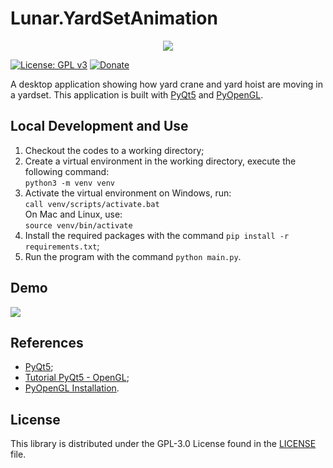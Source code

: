 # Lunar.YardSetAnimation

<div align="center">
    <img src="https://gclstorage.blob.core.windows.net/images/Lunar.YardSetAnimation-banner.png" />
</div>

[![License: GPL v3](https://img.shields.io/badge/License-GPLv3-blue.svg)](https://www.gnu.org/licenses/gpl-3.0)
[![Donate](https://img.shields.io/badge/$-donate-ff69b4.svg)](https://www.buymeacoffee.com/chunlin)

A desktop application showing how yard crane and yard hoist are moving in a yardset. This application is built with [PyQt5](https://build-system.fman.io/pyqt5-tutorial) and [PyOpenGL](http://pyopengl.sourceforge.net/index.html).

## Local Development and Use ##
1. Checkout the codes to a working directory;
2. Create a virtual environment in the working directory, execute the following command: \
   `python3 -m venv venv`
3. Activate the virtual environment on Windows, run: \
   `call venv/scripts/activate.bat` \
   On Mac and Linux, use: \
   `source venv/bin/activate`
4. Install the required packages with the command `pip install -r requirements.txt`;
5. Run the program with the command `python main.py`.

## Demo ##

<img src="https://gclstorage.blob.core.windows.net/images/Lunar.YardSetAnimation-screenshot1.gif" />

## References ##
- [PyQt5](https://pypi.org/project/PyQt5/);
- [Tutorial PyQt5 - OpenGL](https://www.youtube.com/watch?v=BMIHU54PsaE);
- [PyOpenGL Installation](http://pyopengl.sourceforge.net/documentation/installation.html).

## License ##

This library is distributed under the GPL-3.0 License found in the [LICENSE](./LICENSE) file.